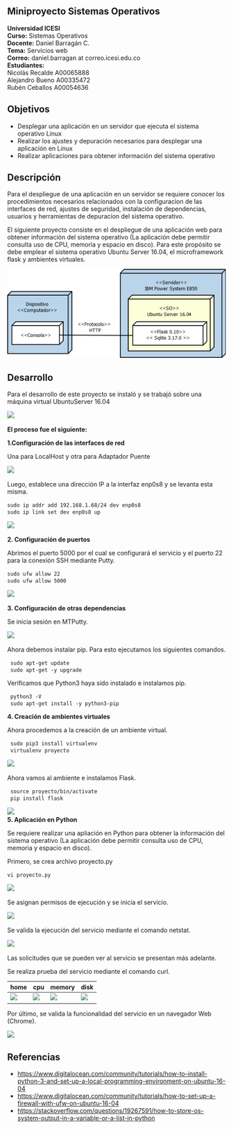## Miniproyecto Sistemas Operativos

**Universidad ICESI**  
**Curso:** Sistemas Operativos  
**Docente:** Daniel Barragán C.  
**Tema:**  Servicios web  
**Correo:** daniel.barragan at correo.icesi.edu.co  
**Estudiantes:**  
Nicolás Recalde A00065888  
Alejandro Bueno A00335472  
Rubén Ceballos A00054636  

## Objetivos
* Desplegar una aplicación en un servidor que ejecuta el sistema operativo Linux
* Realizar los ajustes y depuración necesarios para desplegar una
aplicación en Linux
* Realizar aplicaciones para obtener información del sistema operativo

## Descripción
Para el despliegue de una aplicación en un servidor se requiere conocer los procedimientos necesarios relacionados con la configuracion de las interfaces de red, ajustes de seguridad, instalación de dependencias, usuarios y herramientas de depuracíon del sistema operativo.

El siguiente proyecto consiste en el despliegue de una aplicación web para obtener información del sistema operativo (La aplicación debe permitir consulta uso de CPU, memoria y espacio en disco). Para este propósito se debe emplear el sistema operativo Ubuntu Server 16.04, el microframework flask y ambientes virtuales.

<p align="center">
  <img src="images/vista-despliegue.png" alt="webservice architecture"/>
</p>

## Desarrollo

Para el desarrollo de este proyecto se instaló y se trabajó sobre una máquina virtual UbuntuServer 16.04  

![][1]  

**El proceso fue el siguiente:** 

**1.Configuración de las interfaces de red**  

Una para LocalHost y otra para Adaptador Puente

![][2]  

Luego, establece una dirección IP a la interfaz enp0s8 y se levanta esta misma.
```
sudo ip addr add 192.168.1.68/24 dev enp0s8
sudo ip link set dev enp0s8 up
```  
![][8]

**2. Configuración de puertos**  

Abrimos el puerto 5000 por el cual se configurará el servicio y el puerto 22 para la conexión SSH mediante Putty.
```
sudo ufw allow 22
sudo ufw allow 5000
```  
![][9] 

**3. Configuración de otras dependencias**

Se inicia sesión en MTPutty.

![][19]

Ahora debemos instalar pip. Para esto ejecutamos los siguientes comandos.  
```
 sudo apt-get update
 sudo apt-get -y upgrade
```  
Verificamos que Python3 haya sido instalado e instalamos pip.
```
 python3 -V
 sudo apt-get install -y python3-pip
```
**4. Creación de ambientes virtuales**  

Ahora procedemos a la creación de un ambiente virtual.  
```
 sudo pip3 install virtualenv 
 virtualenv proyecto
```  
![][10]

Ahora vamos al ambiente e instalamos Flask.  
```
 source proyecto/bin/activate 
 pip install flask
```  
![][11]  
**5. Aplicación en Python**  

Se requiere realizar una apliación en Python para obtener la información del sistema operativo (La aplicación debe permitir consulta uso de CPU, memoria y espacio en disco).

Primero, se crea archivo proyecto.py
```
vi proyecto.py
```  
![][14] 

Se asignan permisos de ejecución y se inicia el servicio.

![][12]
 
 Se valida la ejecución del servicio mediante el comando netstat.
 
![][13]

Las solicitudes que se pueden ver al servicio se presentan más adelante.

Se realiza prueba del servicio mediante el comando curl.

| home | cpu | memory | disk |
| --- | --- | --- | --- |
| ![][15] | ![][16] | ![][17] | ![][18] |

Por último, se valida la funcionalidad del servicio en un navegador Web (Chrome).

![][20]

## Referencias
* https://www.digitalocean.com/community/tutorials/how-to-install-python-3-and-set-up-a-local-programming-environment-on-ubuntu-16-04  
* https://www.digitalocean.com/community/tutorials/how-to-set-up-a-firewall-with-ufw-on-ubuntu-16-04  
* https://stackoverflow.com/questions/19267591/how-to-store-os-system-output-in-a-variable-or-a-list-in-python  

[1]: images/ubuntuServer.JPG
[2]: images/conftarjetared.JPG
[3]: images/firewallport.JPG
[4]: images/sshstart.JPG
[5]: images/virtualenv.JPG
[6]: images/installflask.JPG
[7]: images/service.JPG
[8]: images/so1.PNG
[9]: images/so2.PNG
[10]: images/so3.PNG
[11]: images/so4.PNG
[12]: images/so5.PNG
[13]: images/so6.PNG
[14]: images/so7.PNG
[15]: images/so8.PNG
[16]: images/so9.PNG
[17]: images/so10.PNG
[18]: images/so11.PNG
[19]: images/so12.PNG
[20]: images/so13.gif
